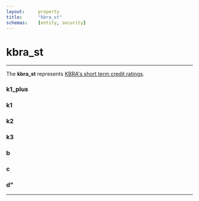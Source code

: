 ```yaml
---
layout:     property
title:      "kbra_st"
schemas:    [entity, security]
---
```


# kbra_st

---

The **kbra_st** represents [KBRA's short term credit ratings](https://www.kbra.com/understanding-ratings/rating-scales/short-term-credit-rating).


### k1_plus

### k1

### k2

### k3

### b

### c

### d"

---
